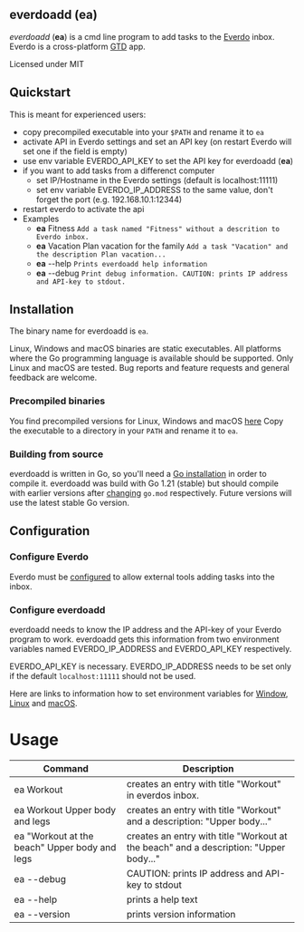
everdoadd (ea)
--------------
*everdoadd* (**ea**) is a cmd line program to add tasks to the [Everdo](everdo.net) inbox. Everdo is a cross-platform [GTD](https://en.wikipedia.org/wiki/Getting_Things_Done) app.

Licensed under MIT

## Quickstart

This is meant for experienced users:
- copy precompiled executable into your `$PATH` and rename it to `ea`
- activate API in Everdo settings and set an API key (on restart Everdo will set one if the field is empty)
- use env variable EVERDO_API_KEY to set the API key for everdoadd (**ea**)
- if you want to add tasks from a differenct computer 
  - set IP/Hostname in the Everdo settings (default is localhost:11111)
  - set env variable EVERDO_IP_ADDRESS to the same value, don't forget the port (e.g. 192.168.10.1:12344) 
- restart everdo to activate the api
- Examples
  - **ea** Fitness `Add a task named "Fitness" without a descrition to Everdo inbox.`
  - **ea** Vacation Plan vacation for the family `Add a task "Vacation" and the description Plan vacation...`
  - **ea** --help `Prints everdoadd help information`
  - **ea** --debug `Print debug information. CAUTION: prints IP address and API-key to stdout.`
  
## Installation

The binary name for everdoadd is `ea`.

Linux, Windows and macOS binaries are static executables. All platforms where the Go programming language 
is available should be supported. Only Linux and macOS are tested. Bug reports and feature requests and general feedback are welcome.

### Precompiled binaries

You find precompiled versions for Linux, Windows and macOS [here](https://github.com/bodemann/everdoadd/releases) Copy the executable to a directory in your `PATH` and rename it to `ea`.  

### Building from source

everdoadd is written in Go, so you'll need a [Go installation](https://go.dev/) in order to compile it. everdoadd was build
with Go 1.21 (stable) but should compile with earlier versions after [changing](https://stackoverflow.com/questions/60675415/how-to-upgrade-the-go-version-in-a-go-mod) `go.mod` respectively. 
Future versions will use the latest stable Go version.  

## Configuration

### Configure Everdo

Everdo must be [configured](https://help.everdo.net/docs/advanced/api/) to allow external tools adding tasks into the inbox. 

### Configure everdoadd
everdoadd needs to know the IP address and the API-key of your Everdo program to work.
everdoadd gets this information from two environment variables named EVERDO_IP_ADDRESS and EVERDO_API_KEY respectively.

EVERDO_API_KEY is necessary. EVERDO_IP_ADDRESS needs to be set only if the default `localhost:11111` should not be used.

Here are links to information how to set environment variables for [Window](https://superuser.com/a/284351), [Linux](https://unix.stackexchange.com/a/117470) and [macOS](https://superuser.com/a/909769).



# Usage

| Command                                       | Description                                                                           |
|-----------------------------------------------|---------------------------------------------------------------------------------------|
| ea Workout                                    | creates an entry with title "Workout" in everdos inbox.                               |
| ea Workout Upper body and legs                | creates an entry with title "Workout" and a description: "Upper body..."              |
| ea "Workout at the beach" Upper body and legs | creates an entry with title "Workout at the beach" and a description: "Upper body..." |
| ea --debug                                    | CAUTION: prints IP address and API-key to stdout                                                            |
| ea --help                                     | prints a help text                                                                    |
| ea --version                                  | prints version information                                                            |

